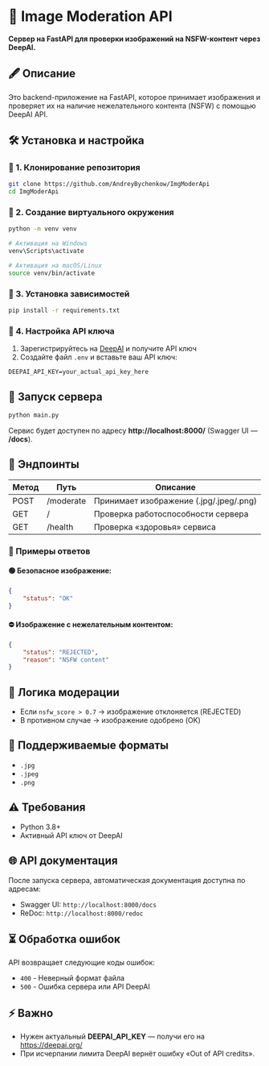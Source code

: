 # 🐍 Image Moderation API

**Сервер на FastAPI для проверки изображений на NSFW-контент через DeepAI.**

## 🖋 Описание

Это backend-приложение на FastAPI, которое принимает изображения и проверяет их на наличие нежелательного контента (NSFW) с помощью DeepAI API.

## 🛠 Установка и настройка

### 📌 1. Клонирование репозитория

```bash
git clone https://github.com/AndreyBychenkow/ImgModerApi
cd ImgModerApi
```

### 📌 2. Создание виртуального окружения

```bash
python -m venv venv

# Активация на Windows
venv\Scripts\activate

# Активация на macOS/Linux
source venv/bin/activate
```

### 📌 3. Установка зависимостей

```bash
pip install -r requirements.txt
```

### 📌 4. Настройка API ключа

1. Зарегистрируйтесь на [DeepAI](https://deepai.org/) и получите API ключ
2. Создайте файл `.env` и вставьте ваш API ключ:

```
DEEPAI_API_KEY=your_actual_api_key_here
```

## 🚀 Запуск сервера

```bash
python main.py
```

Сервис будет доступен по адресу **http://localhost:8000/** (Swagger UI — **/docs**).

## 🧷 Эндпоинты

| Метод | Путь        | Описание                                  |
|-------|-------------|-------------------------------------------|
| POST  | /moderate   | Принимает изображение (.jpg/.jpeg/.png)   |
| GET   | /           | Проверка работоспособности сервера        |
| GET   | /health     | Проверка «здоровья» сервиса               |


### 🔗 Примеры ответов

#### 🟢 Безопасное изображение:

```json
{
    "status": "OK"
}
```

#### ⛔ Изображение с нежелательным контентом:

```json
{
    "status": "REJECTED",
    "reason": "NSFW content"
}
```

## 📝 Логика модерации

- Если `nsfw_score > 0.7` → изображение отклоняется (REJECTED)
- В противном случае → изображение одобрено (OK)

## 📝 Поддерживаемые форматы

- `.jpg`
- `.jpeg`
- `.png`

## ⚠ Требования

- Python 3.8+
- Активный API ключ от DeepAI

## 🌐 API документация

После запуска сервера, автоматическая документация доступна по адресам:
- Swagger UI: `http://localhost:8000/docs`
- ReDoc: `http://localhost:8000/redoc`

## ⏳ Обработка ошибок

API возвращает следующие коды ошибок:
- `400` - Неверный формат файла
- `500` - Ошибка сервера или API DeepAI

## ⚡ Важно

* Нужен актуальный **DEEPAI_API_KEY** — получи его на https://deepai.org/
* При исчерпании лимита DeepAI вернёт ошибку «Out of API credits».